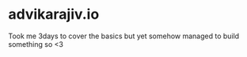 # advikarajiv.io
Took me 3days to cover the basics but yet somehow managed to build something so &lt;3

